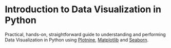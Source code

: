 # Introduction to Data Visualization in Python
Practical, hands-on, straightforward guide to understanding and performing Data Visualization in Python using [Plotnine](https://plotnine.readthedocs.io/en/stable/), [Matplotlib](https://matplotlib.org/) and [Seaborn](https://seaborn.pydata.org/).
